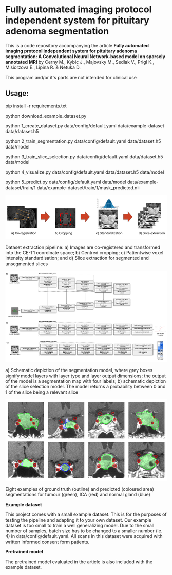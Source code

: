 # Fully automated imaging protocol independent system for pituitary adenoma segmentation
This is a code repository accompanying the article **Fully automated imaging protocol independent system for pituitary adenoma segmentation: A Convolutional Neural Network-based model on sparsely annotated MRI** by Cerny M., Kybic J., Majovsky M., Sedlak V., Prigl K., Misiorzova E., Lipina R. & Netuka D.

This program and/or it's parts are not intended for clinical use

## Usage:

pip install -r requirements.txt

python download_example_dataset.py

python 1_create_dataset.py data/config/default.yaml data/example-dataset data/dataset.h5

python 2_train_segmentation.py data/config/default.yaml data/dataset.h5 data/model

python 3_train_slice_selection.py data/config/default.yaml data/dataset.h5 data/model

python 4_visualize.py data/config/default.yaml data/dataset.h5 data/model

python 5_predict.py data/config/default.yaml data/model data/example-dataset/train/1 data/example-dataset/train/1/mask_predicted.nii

![Preprocessing](images/Figure_1.png)

Dataset extraction pipeline: a) Images are co-registered and transformed into the CE-T1 coordinate space; b) Centred cropping; c) Patientwise voxel intensity standardisation; and d) Slice extraction for segmented and unsegmented slices

![Model architecture](images/Figure_2.png)

a) Schematic depiction of the segmentation model, where grey boxes signify model layers with layer type and layer output dimensions; the output of the model is a segmentation map with four labels; b) schematic depiction of the slice selection model. The model returns a probability between 0 and 1 of the slice being a relevant slice

![Segmentation results](images/Figure_5.png)

Eight examples of ground truth (outline) and predicted (coloured area) segmentations for tumour (green), ICA (red) and normal gland (blue)

**Example dataset**

This project comes with a small example dataset. This is for the purposes of testing the pipeline and adapting it to your own dataset. Our example dataset is too small to train a well generalizing model. Due to the small number of samples, batch size has to be changed to a smaller number (ie. 4) in data/config/default.yaml. All scans in this dataset were acquired with written informed consent form patients.

**Pretrained model**

The pretrained model evaluated in the article is also included with the example dataset.